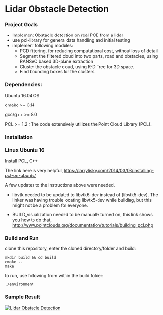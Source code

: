 # Lidar Obstacle Detection

### Project Goals
- Implement Obstacle detection on real PCD from a lidar
- use pcl-library for general data handling and initial testing
- implement following modules: 
  - PCD filtering, for reducing computational cost, without loss of detail
  - Segment the filtered cloud into two parts, road and obstacles, using RANSAC based 3D-plane extraction
  - Cluster the obstacle cloud, using K-D Tree for 3D space.
  - Find bounding boxes for the clusters

### Dependencies:

Ubuntu 16.04 OS

cmake >= 3.14

gcc/g++ >= 8.0

PCL >= 1.2 : The code extensively utilizes the Point Cloud Library (PCL).

### Installation

### Linux Ubuntu 16

Install PCL, C++

The link here is very helpful, 
https://larrylisky.com/2014/03/03/installing-pcl-on-ubuntu/

A few updates to the instructions above were needed.

* libvtk needed to be updated to libvtk6-dev instead of (libvtk5-dev). The linker was having trouble locating libvtk5-dev while building, but this might not be a problem for everyone.

* BUILD_visualization needed to be manually turned on, this link shows you how to do that,
http://www.pointclouds.org/documentation/tutorials/building_pcl.php

### Build and Run
clone this repository, enter the cloned directory/folder and build:
```
mkdir build && cd build
cmake ..
make
```

to run, use following from within the build folder:
```
./environment
```
### Sample Result

[![Lidar Obstacle Detection](https://youtu.be/tgMW6Kb29mU.jpg )](https://youtu.be/tgMW6Kb29mU  "Lidar Obstacle Detection")
